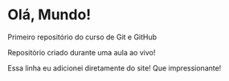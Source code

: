 # Olá, Mundo!
 Primeiro repositório do curso de Git e GitHub

Repositório criado durante uma aula ao vivo!

Essa linha eu adicionei diretamente do site! Que impressionante!
